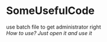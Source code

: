 # SomeUsefulCode
use batch file to get administrator right            
*How to use? Just open it and use it*
